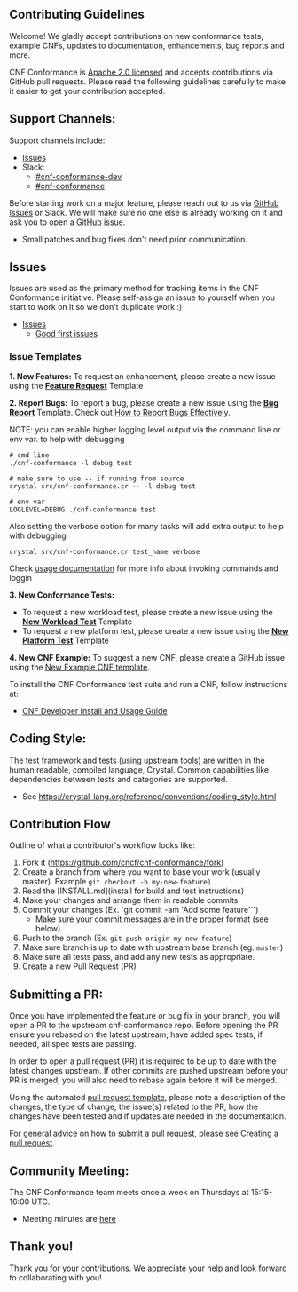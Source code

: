 Contributing Guidelines
---
Welcome! We gladly accept contributions on new conformance tests, example CNFs, updates to documentation, enhancements, bug reports and more.

CNF Conformance is [Apache 2.0 licensed](https://github.com/cncf/cnf-conformance/blob/master/LICENSE) and accepts contributions via GitHub pull requests.  Please read the following guidelines carefully to make it easier to get your contribution accepted.

Support Channels:
---
Support channels include:
- [Issues](https://github.com/cncf/cnf-conformance/issues)
- Slack:
    - [#cnf-conformance-dev](https://cloud-native.slack.com/archives/C014TNCEX8R) 
    - [#cnf-conformance](https://cloud-native.slack.com/archives/CV69TQW7Q)

Before starting work on a major feature, please reach out to us via [GitHub Issues](https://github.com/cncf/cnf-conformance/issues) or Slack. We will make sure no one else is already working on it and ask you to open a [GitHub issue](https://github.com/cncf/cnf-conformance/issues/new/choose).
- Small patches and bug fixes don't need prior communication.


Issues
---
Issues are used as the primary method for tracking items in the CNF Conformance initiative. Please self-assign an issue to yourself when you start to work on it so we don't duplicate work :) 

- [Issues](https://github.com/cncf/cnf-conformance/issues)
    - [Good first issues](https://github.com/cncf/cnf-conformance/issues?q=is%3Aissue+is%3Aopen+label%3A%22good+first+issue%22)


### Issue Templates

**1. New Features:** 
To request an enhancement, please create a new issue using the [**Feature Request**](https://github.com/cncf/cnf-conformance/issues/new?assignees=&labels=enhancement&template=feature-request.md&title=%5BFeature%5D) Template

**2. Report Bugs:**
To report a bug, please create a new issue using the [**Bug Report**](https://github.com/cncf/cnf-conformance/issues/new?assignees=&labels=bug&template=bug-report.md&title=%5BBUG%5D) Template. Check out [How to Report Bugs Effectively](https://www.chiark.greenend.org.uk/~sgtatham/bugs.html.).

NOTE: you can enable higher logging level output via the command line or env var. to help with debugging

```
# cmd line
./cnf-conformance -l debug test

# make sure to use -- if running from source
crystal src/cnf-conformance.cr -- -l debug test 

# env var
LOGLEVEL=DEBUG ./cnf-conformance test
```

Also setting the verbose option for many tasks will add extra output to help with debugging

```
crystal src/cnf-conformance.cr test_name verbose
```

Check [usage documentation](https://github.com/cncf/cnf-conformance/blob/master/USAGE.md) for more info about invoking commands and loggin

**3. New Conformance Tests:**
- To request a new workload test, please create a new issue using the [**New Workload Test**](https://github.com/cncf/cnf-conformance/issues/new?assignees=&labels=workload&template=new-workload-test.md&title=%5BWorkload%5D) Template
- To request a new platform test, please create a new issue using the [**New Platform Test**](https://github.com/cncf/cnf-conformance/issues/new?assignees=&labels=platform&template=new-platform-test.md&title=%5BPlatform%5D) Template

**4. New CNF Example:** 
To suggest a new CNF, please create a GitHub issue using the [New Example CNF template](https://github.com/cncf/cnf-conformance/issues/new?assignees=&labels=example+CNF&template=new-example-cnf.md&title=%5BCNF%5D).

To install the CNF Conformance test suite and run a CNF, follow instructions at:
- [CNF Developer Install and Usage Guide](https://github.com/cncf/cnf-conformance/blob/master/INSTALL.md#cnf-developer-install-and-usage-guide)

Coding Style: 
---
The test framework and tests (using upstream tools) are written in the human readable, compiled language, Crystal. Common capabilities like dependencies between tests and categories are supported.
- See https://crystal-lang.org/reference/conventions/coding_style.html


Contribution Flow
---
Outline of what a contributor's workflow looks like:

1. Fork it (https://github.com/cncf/cnf-conformance/fork)
1. Create a branch from where you want to base your work (usually master). Example `git checkout -b my-new-feature)`
1. Read the [INSTALL.md](install for build and test instructions)
1. Make your changes and arrange them in readable commits.
1. Commit your changes (Ex. `git commit -am 'Add some feature'``)
    - Make sure your commit messages are in the proper format (see below).
1. Push to the branch (Ex. `git push origin my-new-feature`)
1. Make sure branch is up to date with upstream base branch (eg. `master`)
1. Make sure all tests pass, and add any new tests as appropriate.
1. Create a new Pull Request (PR)

Submitting a PR:
---

Once you have implemented the feature or bug fix in your branch, you will open a PR to the upstream cnf-conformance repo. Before opening the PR ensure you rebased on the latest upstream, have added spec tests, if needed, all spec tests are passing.

In order to open a pull request (PR) it is required to be up to date with the latest changes upstream. If other commits are pushed upstream before your PR is merged, you will also need to rebase again before it will be merged.

Using the automated [pull request template](https://github.com/cncf/cnf-conformance/blob/master/.github/PULL_REQUEST_TEMPLATE.md), please note a description of the changes, the type of change, the issue(s) related to the PR, how the changes have been tested and if updates are needed in the documentation.

For general advice on how to submit a pull request, please see [Creating a pull request](https://help.github.com/en/github/collaborating-with-issues-and-pull-requests/creating-a-pull-request).


Community Meeting: 
---
The CNF Conformance team meets once a week on Thursdays at 15:15-16:00 UTC. 

- Meeting minutes are [here](https://docs.google.com/document/d/1IbrgjqIkOCvrrSG0DRE6X62UUZpBq-818Mn8q0nkkd0/edit#)

Thank you! 
---
Thank you for your contributions. We appreciate your help and look forward to collaborating with you!
